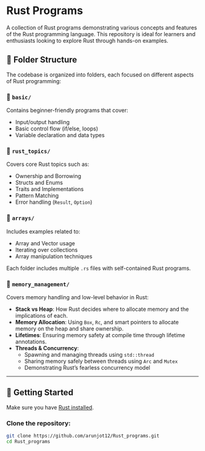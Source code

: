 # Rust Programs

A collection of Rust programs demonstrating various concepts and features of the Rust programming language. This repository is ideal for learners and enthusiasts looking to explore Rust through hands-on examples.

## 📁 Folder Structure

The codebase is organized into folders, each focused on different aspects of Rust programming:

### 🔹 `basic/`
Contains beginner-friendly programs that cover:
- Input/output handling
- Basic control flow (if/else, loops)
- Variable declaration and data types

### 🔹 `rust_topics/`
Covers core Rust topics such as:
- Ownership and Borrowing
- Structs and Enums
- Traits and Implementations
- Pattern Matching
- Error handling (`Result`, `Option`)

### 🔹 `arrays/`
Includes examples related to:
- Array and Vector usage
- Iterating over collections
- Array manipulation techniques

Each folder includes multiple `.rs` files with self-contained Rust programs.

### 🔹 `memory_management/`
Covers memory handling and low-level behavior in Rust:
- **Stack vs Heap**: How Rust decides where to allocate memory and the implications of each.
- **Memory Allocation**: Using `Box`, `Rc`, and smart pointers to allocate memory on the heap and share ownership.
- **Lifetimes**: Ensuring memory safety at compile time through lifetime annotations.
- **Threads & Concurrency**:
  - Spawning and managing threads using `std::thread`
  - Sharing memory safely between threads using `Arc` and `Mutex`
  - Demonstrating Rust’s fearless concurrency model

---


## 🚀 Getting Started

Make sure you have [Rust installed](https://rustup.rs/).

### Clone the repository:
```bash
git clone https://github.com/arunjot12/Rust_programs.git
cd Rust_programs
